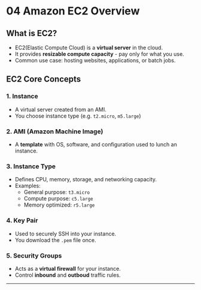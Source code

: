 # 04 Amazon EC2 Overview

## What is EC2?
- EC2(Elastic Compute Cloud) is a **virtual server** in the cloud.
- It provides **resizable compute capacity** - pay only for what you use.
- Common use case: hosting websites, applications, or batch jobs.

## EC2 Core Concepts

### 1. Instance
- A virtual server created from an AMI.
- You choose instance type (e.g. `t2.micro`, `m5.large`)

### 2. AMI (Amazon Machine Image)
- A **template** with OS, software, and configuration used to lunch an instance.

### 3. Instance Type
- Defines CPU, memory, storage, and networking capacity.
- Examples:
  - General purpose: `t3.micro`
  - Compute purpose: `c5.large`
  - Memory optimized: `r5.large`

### 4. Key Pair
- Used to securely SSH into your instance.
- You download the `.pem` file once.

### 5. Security Groups
- Acts as a **virtual firewall** for your instance.
- Control **inbound** and **outboud** traffic rules.

---
